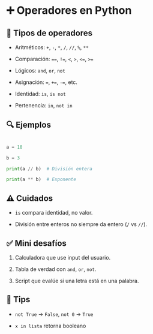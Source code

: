 # ➕ Operadores en Python

  

## 🧠 Tipos de operadores

- Aritméticos: `+`, `-`, `*`, `/`, `//`, `%`, `**`

- Comparación: `==`, `!=`, `<`, `>`, `<=`, `>=`

- Lógicos: `and`, `or`, `not`

- Asignación: `=`, `+=`, `-=`, etc.

- Identidad: `is`, `is not`

- Pertenencia: `in`, `not in`

  

## 🔍 Ejemplos

```python

a = 10

b = 3

print(a // b)  # División entera

print(a ** b)  # Exponente

```

  

## ⚠️ Cuidados

- `is` compara identidad, no valor.

- División entre enteros no siempre da entero (`/` vs `//`).

  

## ✅ Mini desafíos

1. Calculadora que use input del usuario.

2. Tabla de verdad con `and`, `or`, `not`.

3. Script que evalúe si una letra está en una palabra.

  

## 📌 Tips

- `not True` → `False`, `not 0` → `True`

- `x in lista` retorna booleano
